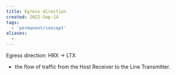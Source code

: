 ```yaml
---
title: Egress direction
created: 2022-Sep-14
tags:
  - 'permanent/concept'
aliases:
  -
---
```


Egress direction: HRX -> LTX
- the flow of traffic from the Host Receiver to the Line Transmitter.



